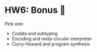 # HW6: Bonus 💎

Pick one:
- Codata and subtyping
- Encoding and meta-circular interpreter
- Curry-Howard and program synthesis
